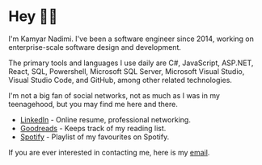 # Hey 👋🏻

I'm Kamyar Nadimi. I've been a software engineer since 2014, working on enterprise-scale software design and development.

The primary tools and languages I use daily are C#, JavaScript, ASP.NET, React, SQL, Powershell, Microsoft SQL Server, Microsoft Visual Studio, Visual Studio Code, and GitHub, among other related technologies.

I'm not a big fan of social networks, not as much as I was in my teenagehood, but you may find me here and there.
- [LinkedIn](https://linkedin.com/in/kmyrnx) - Online resume, professional networking.
- [Goodreads](https://www.goodreads.com/user/show/159295278-kamyar) - Keeps track of my reading list.
- [Spotify](https://open.spotify.com/playlist/01yfrCiv9ulQdENviW0hDg) - Playlist of my favourites on Spotify.

If you are ever interested in contacting me, here is my [email](mailto:kmyrnx@gmail.com).